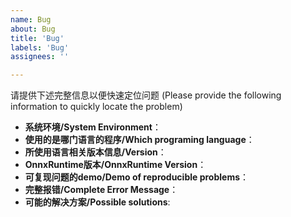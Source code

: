 ```yaml
---
name: Bug
about: Bug
title: 'Bug'
labels: 'Bug'
assignees: ''

---
```


请提供下述完整信息以便快速定位问题
(Please provide the following information to quickly locate the problem)
- **系统环境/System Environment**：
- **使用的是哪门语言的程序/Which programing language**：
- **所使用语言相关版本信息/Version**：
- **OnnxRuntime版本/OnnxRuntime Version**：
- **可复现问题的demo/Demo of reproducible problems**：
- **完整报错/Complete Error Message**：
- **可能的解决方案/Possible solutions**:
